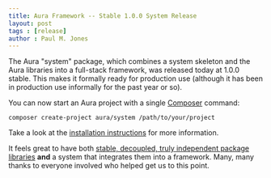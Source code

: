 ```yaml
---
title: Aura Framework -- Stable 1.0.0 System Release
layout: post
tags : [release]
author : Paul M. Jones
---
```


The Aura "system" package, which combines a system skeleton and the Aura libraries into a full-stack framework, was released today at 1.0.0 stable. This makes it formally ready for production use (although it has been in production use informally for the past year or so).

You can now start an Aura project with a single [Composer](http://getcomposer.org) command:

    composer create-project aura/system /path/to/your/project

Take a look at the [installation instructions](http://auraphp.com/framework) for more information.

It feels great to have both [stable, decoupled, truly independent package libraries](http://auraphp.com/packages) **and** a system that integrates them into a framework. Many, many thanks to everyone involved who helped get us to this point.
